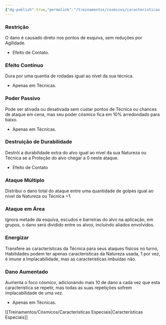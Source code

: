 ```yaml
---
{"dg-publish":true,"permalink":"/treinamentos/cosmicos/caracteristicas-genericas/"}
---
```


### Restrição

O dano é causado direto nos pontos de esquiva, sem reduções por Agilidade.

* Efeito de Contato.

### Efeito Contínuo

Dura por uma quantia de rodadas igual ao nível da sua técnica.

* Apenas em Técnicas.

### Poder Passivo

Pode ser ativada ou desativada sem custar pontos de Técnica ou chances de ataque em cena, mas seu poder cósmico fica em 10% arredondado para baixo.

* Apenas em Técnicas.

### Destruição de Durabilidade

Destrói a durabilidade extra do alvo igual ao nível da sua Natureza ou Técnica se a Proteção do alvo chegar a 0 neste ataque.

* Efeito de Contato

### Ataque Múltiplo

Distribui o dano total do ataque entre uma quantidade de golpes igual ao nível da Natureza ou Técnica +1.

### Ataque em Área

Ignora metade da esquiva, escudos e barreiras do alvo na aplicação, em grupos, o dano será dividido entre os alvos, incluindo aliados envolvidos.

### Energizar

Transfere as características da Técnica para seus ataques físicos no turno, Habilidades podem ter apenas características da Natureza usada, 1 por vez, é imune a Implacabilidade, mas as características imbuídas não.

### Dano Aumentado

Aumenta o foco cósmico, adicionando mais 10 de dano a cada vez que esta característica se repetir, mas todas as suas repetições sofrem implacabilidade de uma vez.

* Apenas em Técnicas.

[[Treinamentos/Cósmicos/Características Especiais\|Características Especiais]]
